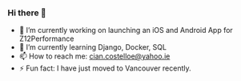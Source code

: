 ### Hi there 👋

- 🔭 I’m currently working on launching an iOS and Android App for Z12Performance
- 🌱 I’m currently learning Django, Docker, SQL
- 📫 How to reach me: cian.costelloe@yahoo.ie
- ⚡ Fun fact: I have just moved to Vancouver recently.


<!--
**ciancostelloe/ciancostelloe** is a ✨ _special_ ✨ repository because its `README.md` (this file) appears on your GitHub profile.

Here are some ideas to get you started:

- 🔭 I’m currently working on ...
- 🌱 I’m currently learning ...
- 👯 I’m looking to collaborate on ...
- 🤔 I’m looking for help with ...
- 💬 Ask me about ...
- 📫 How to reach me: ...
- 😄 Pronouns: ...
- ⚡ Fun fact: ...
-->
